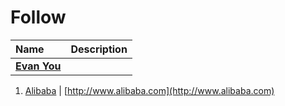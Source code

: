 # Follow

| Name | Description |
| :--- | :--- |
| **[Evan You](https://github.com/yyx990803)** |  |
1. [Alibaba](https://github.com/alibaba) \| [http://www.alibaba.com](http://www.alibaba.com)



